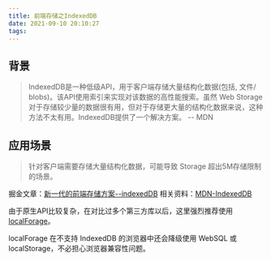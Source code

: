 ```yaml
---
title: 前端存储之IndexedDB
date: 2021-09-10 20:10:27
tags:
---
```


## 背景

> IndexedDB是一种低级API，用于客户端存储大量结构化数据(包括, 文件/ blobs)。该API使用索引来实现对该数据的高性能搜索。虽然 Web Storage 对于存储较少量的数据很有用，但对于存储更大量的结构化数据来说，这种方法不太有用。IndexedDB提供了一个解决方案。 -- MDN

## 应用场景
> 针对客户端需要存储大量结构化数据，可能导致 Storage 超出5M存储限制的场景。

掘金文章：[新一代的前端存储方案--indexedDB](https://juejin.im/post/5b09a641f265da0dcd0b674f)
相关资料：[MDN-IndexedDB](https://developer.mozilla.org/zh-CN/docs/Web/API/IndexedDB_API)

由于原生API比较复杂，在对比过多个第三方库以后，这里强烈推荐使用 [localForage](https://github.com/xmoyking/localForage-cn)。

localForage 在不支持 IndexedDB 的浏览器中还会降级使用 WebSQL 或 localStorage，不必担心浏览器兼容性问题。
